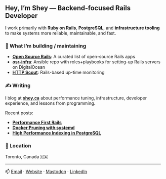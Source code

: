 ## Hey, I’m Shey — Backend-focused Rails Developer

I work primarily with **Ruby on Rails**, **PostgreSQL**, and **infrastructure tooling** to make systems more reliable, maintainable, and fast.

### 🔧 What I’m building / maintaining
- [**Open Source Rails**](https://github.com/shey/opensourcerails): A curated list of open-source Rails apps
- [**osr-infra**](https://github.com/shey/osr-infra): Ansible repo with roles+playbooks for setting-up Rails servers on DigitalOcean
- [**HTTP Scout**](https://httpscout.io): Rails-based up-time monitoring

### ✍️ Writing
I blog at [**shey.ca**](https://shey.ca) about performance tuning, infrastructure, developer experience, and lessons from programming.

Recent posts:
- [**Performance First Rails**](https://shey.ca/2025/06/07/performance-first-rails.html)
- [**Docker Pruning with systemd**](https://shey.ca/2024/04/08/docker-pruning-with-systemd.html)
- [**High Performance Indexing in PostgreSQL**](https://shey.ca/2024/04/09/high-performance-indexing-in-postgresql.html)

### 📍 Location
Toronto, Canada  🇨🇦

---

📫 [Email](mailto:me@shey.ca) · [Website](https://shey.ca) · [Mastodon](https://ruby.social/@shey) · [LinkedIn](https://www.linkedin.com/in/sheysewani/)
